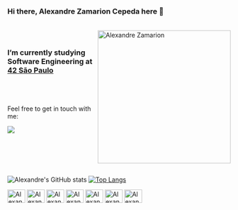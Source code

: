 
### Hi there, Alexandre Zamarion Cepeda here :wave:

<br><img src="https://raw.githubusercontent.com/MicaelliMedeiros/micaellimedeiros/master/image/computer-illustration.png" min-width="300px" max-width="300px" width="300px" align="right" alt="Alexandre Zamarion"><br>

### I’m currently studying Software Engineering at <a href="https://www.42sp.org.br/">42 São Paulo</a>
<br><br><br>
Feel free to get in touch with me:

<p align="left">
  <a href="mailto:alezamarion@icoud.com" alt="iCloud">
  <img src="https://img.shields.io/badge/-iCloud-0e4bef?style=flat-square&labelColor=0e4bef&logo=icloud&logoColor=white&link=" /></a>
 
<br><br><br><br>
 
![Alexandre's GitHub stats](https://github-readme-stats.vercel.app/api?username=alezamarion&theme=dracula&show_icons=true)
[![Top Langs](https://github-readme-stats.vercel.app/api/top-langs/?username=alezamarion&theme=dracula&layout=compact)](https://github.com/alezamarion/github-readme-stats)  
 
<img align="center" alt="Alexandre-C" height="30" width="40" src="https://cdn.jsdelivr.net/gh/devicons/devicon/icons/c/c-original.svg" /> <img align="center" alt="Alexandre-Python" height="30" width="40" src="https://cdn.jsdelivr.net/gh/devicons/devicon/icons/python/python-original.svg" /> <img align="center" alt="Alexandre-Flask" height="30" width="40" src="https://cdn.jsdelivr.net/gh/devicons/devicon/icons/flask/flask-original.svg" /> <img align="center" alt="Alexandre-Django" height="30" width="40" src="https://cdn.jsdelivr.net/gh/devicons/devicon/icons/django/django-plain.svg" /> <img align="center" alt="Alexandre-HTML" height="30" width="40" src="https://cdn.jsdelivr.net/gh/devicons/devicon/icons/html5/html5-original.svg" /> <img align="center" alt="Alexandre-CSS" height="30" width="40" src="https://cdn.jsdelivr.net/gh/devicons/devicon/icons/css3/css3-original.svg" /> <img align="center" alt="Alexandre-Git" height="30" width="40" src="https://cdn.jsdelivr.net/gh/devicons/devicon/icons/git/git-original.svg" />          

